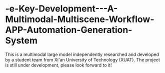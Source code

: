 # -e-Key-Development---A-Multimodal-Multiscene-Workflow-APP-Automation-Generation-System


This is a multimodal large model independently researched and developed by a student team from Xi'an University of Technology (XUAT).
The project is still under development, please look forward to it!
